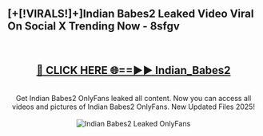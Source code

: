 <h2>[+[!VIRALS!]+]Indian Babes2 Leaked Video Viral On Social X Trending Now - 8sfgv</h2>
<br>
<div align="center">
<h2><a href="https://libra.edu.pl?Indian_Babes2" rel="nofollow">🔴 CLICK HERE 🌐==►► Indian_Babes2</a></h2>
<br>
Get Indian Babes2 OnlyFans leaked all content. Now you can access all videos and pictures of Indian Babes2 OnlyFans. New Updated Files 2025!
<br>
<br>
<a href="https://libra.edu.pl?Indian_Babes2" rel="nofollow" data-target="animated-image.originalLink"><img src="https://i.ibb.co.com/WyWwxjT/player-gif2.gif" alt="Indian Babes2 Leaked OnlyFans" style="max-width: 100%; display: inline-block;" data-target="animated-image.originalImage"></a>
</div>
<br>